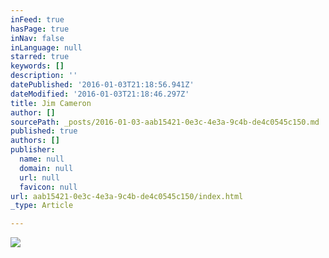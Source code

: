 ```yaml
---
inFeed: true
hasPage: true
inNav: false
inLanguage: null
starred: true
keywords: []
description: ''
datePublished: '2016-01-03T21:18:56.941Z'
dateModified: '2016-01-03T21:18:46.297Z'
title: Jim Cameron
author: []
sourcePath: _posts/2016-01-03-aab15421-0e3c-4e3a-9c4b-de4c0545c150.md
published: true
authors: []
publisher:
  name: null
  domain: null
  url: null
  favicon: null
url: aab15421-0e3c-4e3a-9c4b-de4c0545c150/index.html
_type: Article

---
```

![](https://the-grid-user-content.s3-us-west-2.amazonaws.com/11038a7e-bdc2-435e-b3f9-4e6d1942c460.jpg)